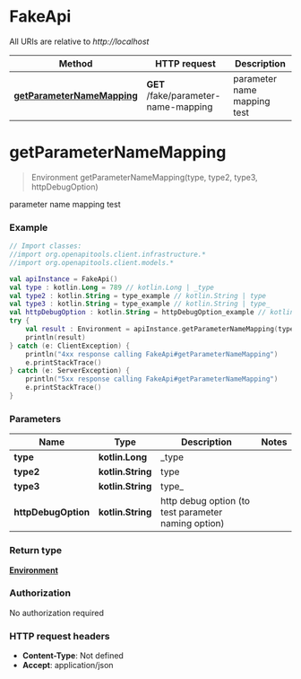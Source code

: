 # FakeApi

All URIs are relative to *http://localhost*

Method | HTTP request | Description
------------- | ------------- | -------------
[**getParameterNameMapping**](FakeApi.md#getParameterNameMapping) | **GET** /fake/parameter-name-mapping | parameter name mapping test


<a id="getParameterNameMapping"></a>
# **getParameterNameMapping**
> Environment getParameterNameMapping(type, type2, type3, httpDebugOption)

parameter name mapping test

### Example
```kotlin
// Import classes:
//import org.openapitools.client.infrastructure.*
//import org.openapitools.client.models.*

val apiInstance = FakeApi()
val type : kotlin.Long = 789 // kotlin.Long | _type
val type2 : kotlin.String = type_example // kotlin.String | type
val type3 : kotlin.String = type_example // kotlin.String | type_
val httpDebugOption : kotlin.String = httpDebugOption_example // kotlin.String | http debug option (to test parameter naming option)
try {
    val result : Environment = apiInstance.getParameterNameMapping(type, type2, type3, httpDebugOption)
    println(result)
} catch (e: ClientException) {
    println("4xx response calling FakeApi#getParameterNameMapping")
    e.printStackTrace()
} catch (e: ServerException) {
    println("5xx response calling FakeApi#getParameterNameMapping")
    e.printStackTrace()
}
```

### Parameters

Name | Type | Description  | Notes
------------- | ------------- | ------------- | -------------
 **type** | **kotlin.Long**| _type |
 **type2** | **kotlin.String**| type |
 **type3** | **kotlin.String**| type_ |
 **httpDebugOption** | **kotlin.String**| http debug option (to test parameter naming option) |

### Return type

[**Environment**](Environment.md)

### Authorization

No authorization required

### HTTP request headers

 - **Content-Type**: Not defined
 - **Accept**: application/json

